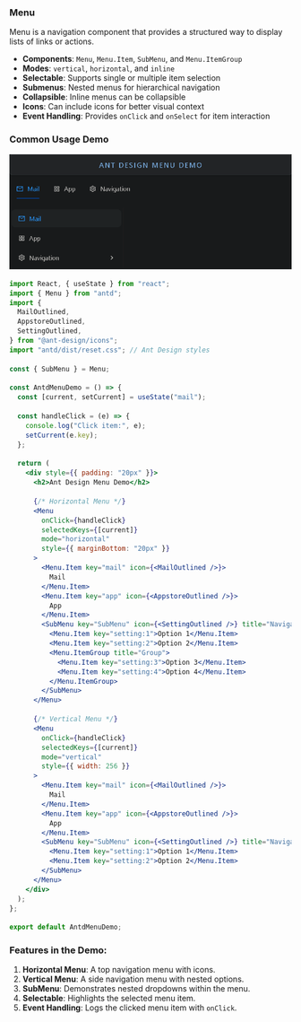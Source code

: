 ### Menu

Menu is a navigation component that provides a structured way to display lists of links or actions.

- **Components**: `Menu`, `Menu.Item`, `SubMenu`, and `Menu.ItemGroup`
- **Modes**: `vertical`, `horizontal`, and `inline`
- **Selectable**: Supports single or multiple item selection
- **Submenus**: Nested menus for hierarchical navigation
- **Collapsible**: Inline menus can be collapsible
- **Icons**: Can include icons for better visual context
- **Event Handling**: Provides `onClick` and `onSelect` for item interaction

### Common Usage Demo

![image-20241120122434030](assets\image-20241120122434030.png)

```jsx
import React, { useState } from "react";
import { Menu } from "antd";
import {
  MailOutlined,
  AppstoreOutlined,
  SettingOutlined,
} from "@ant-design/icons";
import "antd/dist/reset.css"; // Ant Design styles

const { SubMenu } = Menu;

const AntdMenuDemo = () => {
  const [current, setCurrent] = useState("mail");

  const handleClick = (e) => {
    console.log("Click item:", e);
    setCurrent(e.key);
  };

  return (
    <div style={{ padding: "20px" }}>
      <h2>Ant Design Menu Demo</h2>

      {/* Horizontal Menu */}
      <Menu
        onClick={handleClick}
        selectedKeys={[current]}
        mode="horizontal"
        style={{ marginBottom: "20px" }}
      >
        <Menu.Item key="mail" icon={<MailOutlined />}>
          Mail
        </Menu.Item>
        <Menu.Item key="app" icon={<AppstoreOutlined />}>
          App
        </Menu.Item>
        <SubMenu key="SubMenu" icon={<SettingOutlined />} title="Navigation">
          <Menu.Item key="setting:1">Option 1</Menu.Item>
          <Menu.Item key="setting:2">Option 2</Menu.Item>
          <Menu.ItemGroup title="Group">
            <Menu.Item key="setting:3">Option 3</Menu.Item>
            <Menu.Item key="setting:4">Option 4</Menu.Item>
          </Menu.ItemGroup>
        </SubMenu>
      </Menu>

      {/* Vertical Menu */}
      <Menu
        onClick={handleClick}
        selectedKeys={[current]}
        mode="vertical"
        style={{ width: 256 }}
      >
        <Menu.Item key="mail" icon={<MailOutlined />}>
          Mail
        </Menu.Item>
        <Menu.Item key="app" icon={<AppstoreOutlined />}>
          App
        </Menu.Item>
        <SubMenu key="SubMenu" icon={<SettingOutlined />} title="Navigation">
          <Menu.Item key="setting:1">Option 1</Menu.Item>
          <Menu.Item key="setting:2">Option 2</Menu.Item>
        </SubMenu>
      </Menu>
    </div>
  );
};

export default AntdMenuDemo;
```

### Features in the Demo:
1. **Horizontal Menu**: A top navigation menu with icons.
2. **Vertical Menu**: A side navigation menu with nested options.
3. **SubMenu**: Demonstrates nested dropdowns within the menu.
4. **Selectable**: Highlights the selected menu item.
5. **Event Handling**: Logs the clicked menu item with `onClick`.